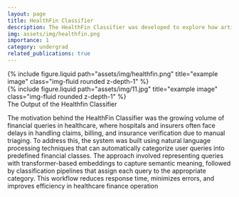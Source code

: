 ```yaml
---
layout: page
title: HealthFin Classifier
description: The HealthFin Classifier was developed to explore how artificial intelligence can be applied in the financial aspects of healthcare, such as insurance claims, medical billing, and fraud detection.
img: assets/img/healthfin.png
importance: 1
category: undergrad
related_publications: true
---
```


<div class="row justify-content-sm-center">
    <div class="col-sm-8 mt-3 mt-md-0">
        {% include figure.liquid path="assets/img/healthfin.png" title="example image" class="img-fluid rounded z-depth-1" %}
    </div>
    <div class="col-sm-4 mt-3 mt-md-0">
        {% include figure.liquid path="assets/img/11.jpg" title="example image" class="img-fluid rounded z-depth-1" %}
    </div>
</div>
<div class="caption">
    The Output of the Healthfin Classifier
</div>

The motivation behind the HealthFin Classifier was the growing volume of financial queries in healthcare, where hospitals and insurers often face delays in handling claims, billing, and insurance verification due to manual triaging. To address this, the system was built using natural language processing techniques that can automatically categorize user queries into predefined financial classes. The approach involved representing queries with transformer-based embeddings to capture semantic meaning, followed by classification pipelines that assign each query to the appropriate category. This workflow reduces response time, minimizes errors, and improves efficiency in healthcare finance operation

